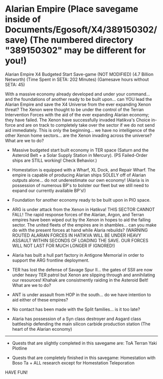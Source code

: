 # Alarian Empire (Place savegame inside of Documents/Egosoft/X4/389150302/save) (The numbered directory "389150302" may be different for you!)

Alarian Empire X4 Budgeted Start Save-game (NOT MODIFIED) (4.7 Billion Networth) (Time Spent in SETA: 202 Minutes) (Gamesave hours without SETA: 45)

With a massive economy already developed and under your command... and the foundations of another ready to be built upon... can YOU
lead the Alarian Empire and save the X4 Universe from the ever expanding Xenon threat? The Xenon were thought to be under the control of the Terran Intervention Forces with the aid of the ever expanding Alarian economy; they have failed. The Xenon have successfully invaded Hatikva's Choice in-force and are on track to completely take over the sector if we do not send aid immediately. This is only the beginning... we have no intelligence of the other Xenon home sectors... are the Xenon invading across the universe? What are we to do?


- Massive budgeted start built economy in TER space (Saturn and the Asteroid Belt + a Solar Supply Station in Mercury). (PS Failed-Order ships are STILL working! Check Behavior.)

- Homestation is equipped with a Wharf, XL Dock, and Repair Wharf. The empire is capable of producing Alarian ships SOLELY off of Alarian outputs alone... do not underestimate our own economy! (Alaria is in possession of numerous BP's to bolster our fleet but we still need to expand our currently available BP's!)

- Foundation for another economy ready to be built upon in PIO space.

- ARG is under attack from the Xenon in Hatikva! THIS SECTOR CANNOT FALL! The rapid response forces of the Alarian, Argon, and Terran empires have been wiped out by the Xenon in hopes to aid the falling sector. The united fleets of the empires are in shambles... can you make do with the present forces at hand while Alaria rebuilds? (WARNING ROUTED ALARIAN FORCES IN HATIKVA WILL BE UNDER HEAVY ASSAULT WITHIN SECONDS OF LOADING THE SAVE. OUR FORCES WILL NOT LAST FOR MUCH LONGER IF IGNORED!)

- Alaria has built a hull part factory in Antigone Memorial in order to support the ARG frontline deployment.

- TER has lost the defense of Savage Spur II... the gates of SSII are now under heavy TER patrol but Xenon are slipping through and annihilating our resources! Khahak are consistnently raiding in the Asteroid Belt! What are we to do?

- ANT is under assault from HOP in the south... do we have intention to aid either of these empires?

- No contact has been made with the Split families... is it too late? 

- Alaria has possession of a Syn class destroyer and Asgard class battleship defending the main silicon carbide production station (The heart of the Alarian economy) 

-------------------------------------------------------------------------------------------------------------------------------------------------------------
- Quests that are slightly completed in this savegame are: 
ToA 
Terran Yaki Plotline

- Quests that are completely finished in this savegame:
Homestation with Boso Ta + ALL research except for Homestation Teleporation

HAVE FUN!
